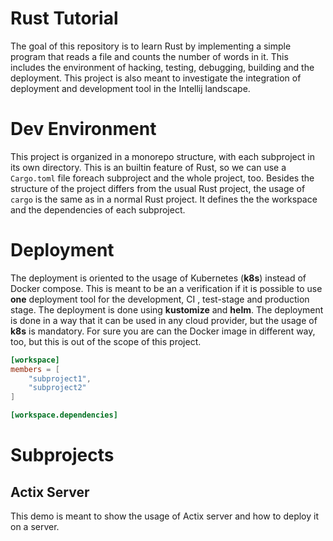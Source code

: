 # Rust Tutorial

The goal of this repository is to learn Rust by implementing a simple program that reads a file and counts the number of words in it.
This includes the environment of hacking, testing, debugging, building and the deployment. This project is also meant to investigate the integration of deployment and development tool in the Intellij landscape.

# Dev Environment

This project is organized in a monorepo structure, with each subproject in its own directory. This is an builtin feature of Rust, so we can use a `Cargo.toml` file foreach subproject and the whole project, too. Besides the structure of the project differs from the usual Rust project, the usage of `cargo` is the same as in a normal Rust project. It defines the the workspace and the dependencies of each subproject.

# Deployment

The deployment is oriented to the usage of Kubernetes (**k8s**) instead of Docker compose. This is meant to be an a verification if it is possible to use **one** deployment tool for the development, CI , test-stage and production stage. The deployment is done using **kustomize** and **helm**. The deployment is done in a way that it can be used in any cloud provider, but the usage of **k8s** is mandatory. For sure you are can the Docker image in different way, too, but this is out of the scope of this project.

```toml
[workspace]
members = [
    "subproject1",
    "subproject2"
]

[workspace.dependencies]
```

# Subprojects

## Actix Server

This demo is meant to show the usage of Actix server and how to deploy it on a server.

